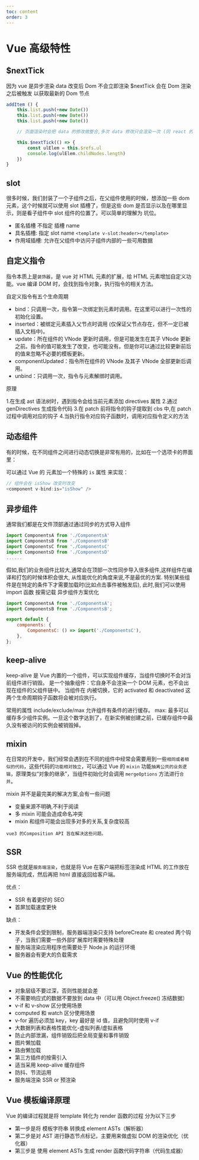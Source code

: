 ```yaml
---
toc: content
order: 3
---
```


# Vue 高级特性

<!-- ## 自定义 v-model -->

## $nextTick

因为 vue 是异步渲染 data 改变后 Dom 不会立即渲染 $nextTick 会在 Dom 渲染之后被触发 以获取最新的 Dom 节点

```js
addItem () {
    this.list.push(+new Date())
    this.list.push(+new Date())
    this.list.push(+new Date())

    // 页面渲染时会把 data 的修改做整合,多次 data 修改只会渲染一次 (同 react 的 setState)

    this.$nextTick(() => {
        const ulElem = this.$refs.ul
        console.log(ulElem.childNodes.length)
    })
}
```

## slot

很多时候，我们封装了一个子组件之后，在父组件使用的时候，想添加一些 dom 元素，这个时候就可以使用 slot 插槽了，但是这些 dom 是否显示以及在哪里显示，则是看子组件中 slot 组件的位置了。可以简单的理解为 坑位。

-   匿名插槽 不指定 插槽 name
-   具名插槽: 指定 slot name `<template v-slot:header></template>`
-   作用域插槽: 允许在父组件中访问子组件内部的一些可用数据

## 自定义指令

指令本质上是`装饰器`，是 vue 对 HTML 元素的扩展，给 HTML 元素增加自定义功能。vue 编译 DOM 时，会找到指令对象，执行指令的相关方法。

自定义指令有五个生命周期

-   bind：只调用一次，指令第一次绑定到元素时调用。在这里可以进行一次性的初始化设置。
-   inserted：被绑定元素插入父节点时调用 (仅保证父节点存在，但不一定已被插入文档中)。
-   update：所在组件的 VNode 更新时调用，但是可能发生在其子 VNode 更新之前。指令的值可能发生了改变，也可能没有。但是你可以通过比较更新前后的值来忽略不必要的模板更新。
-   componentUpdated：指令所在组件的 VNode 及其子 VNode 全部更新后调用。
-   unbind：只调用一次，指令与元素解绑时调用。

原理

1.在生成 ast 语法树时，遇到指令会给当前元素添加 directives 属性 2.通过 genDirectives 生成指令代码 3.在 patch 前将指令的钩子提取到 cbs 中,在 patch 过程中调用对应的钩子 4.当执行指令对应钩子函数时，调用对应指令定义的方法

## 动态组件

有的时候，在不同组件之间进行动态切换是非常有用的，比如在一个选项卡的界面里：

可以通过 Vue 的 <component> 元素加一个特殊的 `is` 属性 来实现：

```js
// 组件会在 isShow 改变时改变
<component v-bind:is="isShow" />
```

## 异步组件

通常我们都是在文件顶部通过通过同步的方式导入组件

```js
import ComponentsA from './ComponentsA'
import ComponentsB from './ComponentsB'
import ComponentsC from './ComponentsC'
import ComponentsD from './ComponentsD'
......
```

假如,我们的业务组件比较大,通常会在顶部一次性同步导入很多组件,这样组件在编译和打包的时候体积会很大,
从性能优化的角度来说,不是最优的方案. 特别某些组件是在特定的条件下才需要加载时(比如点击事件被触发后),
此时,我们可以使用 import 函数 按需记载 异步组件方案优化

```js
import ComponentsA from './ComponentsA';
import ComponentsB from './ComponentsB';

export default {
    components: {
        ComponentsC: () => import('./ComponentsC'),
    },
};
```

## keep-alive

keep-alive 是 Vue 内置的一个组件，可以实现组件缓存，当组件切换时不会对当前组件进行销毁。
是一个抽象组件：它自身不会渲染一个 DOM 元素，也不会出现在组件的父组件链中。
当组件在 <keep-alive> 内被切换，它的 activated 和 deactivated 这两个生命周期钩子函数将会被对应执行。

常用的属性 include/exclude/max 允许组件有条件的进行缓存。
max: 最多可以缓存多少组件实例。一旦这个数字达到了，在新实例被创建之前，已缓存组件中最久没有被访问的实例会被销毁掉。

## mixin

在日常的开发中，我们经常会遇到在不同的组件中经常会需要用到一些`相同或者相似的代码`，这些代码的`功能相对独立`，可以通过 Vue 的 `mixin` 功能`抽离公共的业务逻辑`，原理类似“对象的继承”，当组件初始化时会调用 `mergeOptions` 方法进行`合并`。

mixin 并不是最完美的解决方案,会有一些问题

-   变量来源不明确,不利于阅读
-   多 mixin 可能会造成命名冲突
-   mixin 和组件可能会出现多对多的关系,复杂度较高

`vue3 的Composition API 旨在解决这些问题。`

## SSR

SSR 也就是`服务端渲染`，也就是将 Vue 在客户端把标签渲染成 HTML 的工作放在服务端完成，然后再把 html 直接返回给客户端。

优点：

-   SSR 有着更好的 SEO
-   首屏加载速度更快

缺点：

-   开发条件会受到限制，服务器端渲染只支持 beforeCreate 和 created 两个钩子，当我们需要一些外部扩展库时需要特殊处理
-   服务端渲染应用程序也需要处于 Node.js 的运行环境
-   服务器会有更大的负载需求

## Vue 的性能优化

-   对象层级不要过深，否则性能就会差
-   不需要响应式的数据不要放到 data 中（可以用 Object.freeze() 冻结数据）
-   v-if 和 v-show 区分使用场景
-   computed 和 watch 区分使用场景
-   v-for 遍历必须加 key，key 最好是 id 值，且避免同时使用 v-if
-   大数据列表和表格性能优化-虚拟列表/虚拟表格
-   防止内部泄漏，组件销毁后把全局变量和事件销毁
-   图片懒加载
-   路由懒加载
-   第三方插件的按需引入
-   适当采用 keep-alive 缓存组件
-   防抖、节流运用
-   服务端渲染 SSR or 预渲染

## Vue 模板编译原理

Vue 的编译过程就是将 template 转化为 render 函数的过程 分为以下三步

-   第一步是将 模板字符串 转换成 element ASTs（解析器）
-   第二步是对 AST 进行静态节点标记，主要用来做虚拟 DOM 的渲染优化（优化器）
-   第三步是 使用 element ASTs 生成 render 函数代码字符串（代码生成器）
